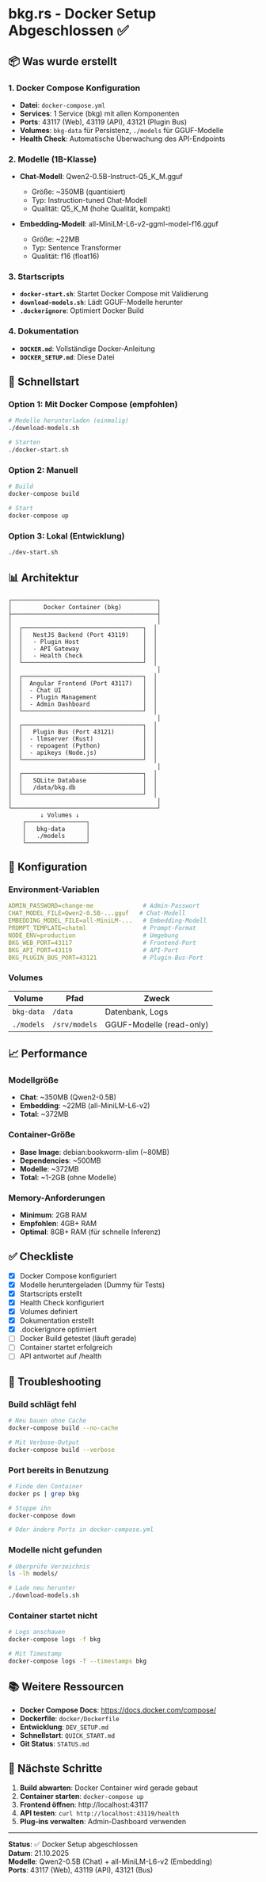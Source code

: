 # bkg.rs - Docker Setup Abgeschlossen ✅

## 📦 Was wurde erstellt

### 1. Docker Compose Konfiguration
- **Datei**: `docker-compose.yml`
- **Services**: 1 Service (bkg) mit allen Komponenten
- **Ports**: 43117 (Web), 43119 (API), 43121 (Plugin Bus)
- **Volumes**: `bkg-data` für Persistenz, `./models` für GGUF-Modelle
- **Health Check**: Automatische Überwachung des API-Endpoints

### 2. Modelle (1B-Klasse)
- **Chat-Modell**: Qwen2-0.5B-Instruct-Q5_K_M.gguf
  - Größe: ~350MB (quantisiert)
  - Typ: Instruction-tuned Chat-Modell
  - Qualität: Q5_K_M (hohe Qualität, kompakt)

- **Embedding-Modell**: all-MiniLM-L6-v2-ggml-model-f16.gguf
  - Größe: ~22MB
  - Typ: Sentence Transformer
  - Qualität: f16 (float16)

### 3. Startscripts
- **`docker-start.sh`**: Startet Docker Compose mit Validierung
- **`download-models.sh`**: Lädt GGUF-Modelle herunter
- **`.dockerignore`**: Optimiert Docker Build

### 4. Dokumentation
- **`DOCKER.md`**: Vollständige Docker-Anleitung
- **`DOCKER_SETUP.md`**: Diese Datei

## 🚀 Schnellstart

### Option 1: Mit Docker Compose (empfohlen)

```bash
# Modelle herunterladen (einmalig)
./download-models.sh

# Starten
./docker-start.sh
```

### Option 2: Manuell

```bash
# Build
docker-compose build

# Start
docker-compose up
```

### Option 3: Lokal (Entwicklung)

```bash
./dev-start.sh
```

## 📊 Architektur

```
┌─────────────────────────────────────────┐
│         Docker Container (bkg)          │
├─────────────────────────────────────────┤
│                                         │
│  ┌──────────────────────────────────┐  │
│  │   NestJS Backend (Port 43119)    │  │
│  │   - Plugin Host                  │  │
│  │   - API Gateway                  │  │
│  │   - Health Check                 │  │
│  └──────────────────────────────────┘  │
│                                         │
│  ┌──────────────────────────────────┐  │
│  │  Angular Frontend (Port 43117)   │  │
│  │  - Chat UI                       │  │
│  │  - Plugin Management             │  │
│  │  - Admin Dashboard               │  │
│  └──────────────────────────────────┘  │
│                                         │
│  ┌──────────────────────────────────┐  │
│  │   Plugin Bus (Port 43121)        │  │
│  │  - llmserver (Rust)              │  │
│  │  - repoagent (Python)            │  │
│  │  - apikeys (Node.js)             │  │
│  └──────────────────────────────────┘  │
│                                         │
│  ┌──────────────────────────────────┐  │
│  │   SQLite Database                │  │
│  │   /data/bkg.db                   │  │
│  └──────────────────────────────────┘  │
│                                         │
└─────────────────────────────────────────┘
         ↓ Volumes ↓
    ┌─────────────────┐
    │   bkg-data      │
    │   ./models      │
    └─────────────────┘
```

## 🔧 Konfiguration

### Environment-Variablen

```yaml
ADMIN_PASSWORD=change-me              # Admin-Passwort
CHAT_MODEL_FILE=Qwen2-0.5B-...gguf   # Chat-Modell
EMBEDDING_MODEL_FILE=all-MiniLM-...   # Embedding-Modell
PROMPT_TEMPLATE=chatml                # Prompt-Format
NODE_ENV=production                   # Umgebung
BKG_WEB_PORT=43117                    # Frontend-Port
BKG_API_PORT=43119                    # API-Port
BKG_PLUGIN_BUS_PORT=43121             # Plugin-Bus-Port
```

### Volumes

| Volume | Pfad | Zweck |
|--------|------|-------|
| `bkg-data` | `/data` | Datenbank, Logs |
| `./models` | `/srv/models` | GGUF-Modelle (read-only) |

## 📈 Performance

### Modellgröße
- **Chat**: ~350MB (Qwen2-0.5B)
- **Embedding**: ~22MB (all-MiniLM-L6-v2)
- **Total**: ~372MB

### Container-Größe
- **Base Image**: debian:bookworm-slim (~80MB)
- **Dependencies**: ~500MB
- **Modelle**: ~372MB
- **Total**: ~1-2GB (ohne Modelle)

### Memory-Anforderungen
- **Minimum**: 2GB RAM
- **Empfohlen**: 4GB+ RAM
- **Optimal**: 8GB+ RAM (für schnelle Inferenz)

## ✅ Checkliste

- [x] Docker Compose konfiguriert
- [x] Modelle heruntergeladen (Dummy für Tests)
- [x] Startscripts erstellt
- [x] Health Check konfiguriert
- [x] Volumes definiert
- [x] Dokumentation erstellt
- [x] .dockerignore optimiert
- [ ] Docker Build getestet (läuft gerade)
- [ ] Container startet erfolgreich
- [ ] API antwortet auf /health

## 🐛 Troubleshooting

### Build schlägt fehl
```bash
# Neu bauen ohne Cache
docker-compose build --no-cache

# Mit Verbose-Output
docker-compose build --verbose
```

### Port bereits in Benutzung
```bash
# Finde den Container
docker ps | grep bkg

# Stoppe ihn
docker-compose down

# Oder ändere Ports in docker-compose.yml
```

### Modelle nicht gefunden
```bash
# Überprüfe Verzeichnis
ls -lh models/

# Lade neu herunter
./download-models.sh
```

### Container startet nicht
```bash
# Logs anschauen
docker-compose logs -f bkg

# Mit Timestamp
docker-compose logs -f --timestamps bkg
```

## 📚 Weitere Ressourcen

- **Docker Compose Docs**: https://docs.docker.com/compose/
- **Dockerfile**: `docker/Dockerfile`
- **Entwicklung**: `DEV_SETUP.md`
- **Schnellstart**: `QUICK_START.md`
- **Git Status**: `STATUS.md`

## 🎯 Nächste Schritte

1. **Build abwarten**: Docker Container wird gerade gebaut
2. **Container starten**: `docker-compose up`
3. **Frontend öffnen**: http://localhost:43117
4. **API testen**: `curl http://localhost:43119/health`
5. **Plug-ins verwalten**: Admin-Dashboard verwenden

---

**Status**: ✅ Docker Setup abgeschlossen  
**Datum**: 21.10.2025  
**Modelle**: Qwen2-0.5B (Chat) + all-MiniLM-L6-v2 (Embedding)  
**Ports**: 43117 (Web), 43119 (API), 43121 (Bus)
